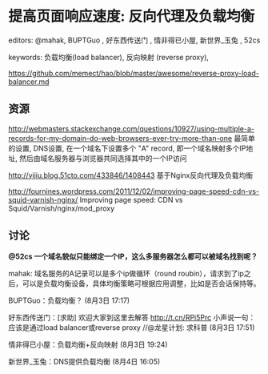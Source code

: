 # 提高页面响应速度: 反向代理及负载均衡
editors: @mahak, BUPTGuo , 好东西传送门 , 情非得已小屋, 新世界_玉兔 , 52cs

keywords:
 负载均衡(load balancer),
 反向映射 (reverse proxy),

https://github.com/memect/hao/blob/master/awesome/reverse-proxy-load-balancer.md


## 资源
http://webmasters.stackexchange.com/questions/10927/using-multiple-a-records-for-my-domain-do-web-browsers-ever-try-more-than-one 最简单的设置, DNS设置, 在一个域名下设置多个 "A" record, 即一个域名映射多个IP地址, 然后由域名服务器与浏览器共同选择其中的一个IP访问

http://yijiu.blog.51cto.com/433846/1408443 基于Nginx反向代理及负载均衡

http://fournines.wordpress.com/2011/12/02/improving-page-speed-cdn-vs-squid-varnish-nginx/ Improving page speed: CDN vs Squid/Varnish/nginx/mod_proxy



## 讨论
<b>@52cs 一个域名貌似只能绑定一个IP，这么多服务器怎么都可以被域名找到呢？</b>

mahak: 域名服务的A记录可以是多个ip做循环（round roubin），请求到了ip之后，可以是负载均衡设备，具体均衡策略可根据应用调整，比如是否会话保持等。

BUPTGuo：负载均衡？ (8月3日 17:17)

好东西传送门：[求助] 欢迎大家到这里去解答 http://t.cn/RPi5Prc 小声说一句：应该是通过load balancer或reverse proxy //@龙星计划: 求科普 (8月3日 17:51)

情非得已小屋：负载均衡+反向映射 (8月3日 19:24)

新世界_玉兔：DNS提供负载均衡 (8月4日 16:05)
